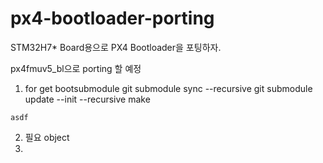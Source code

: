 # px4-bootloader-porting

STM32H7* Board용으로 PX4 Bootloader을 포팅하자.

px4fmuv5_bl으로 porting 할 예정


1. for get bootsubmodule
  git submodule sync --recursive
  git submodule update --init --recursive
  make

```code
asdf
```
2. 필요 object
3. 
